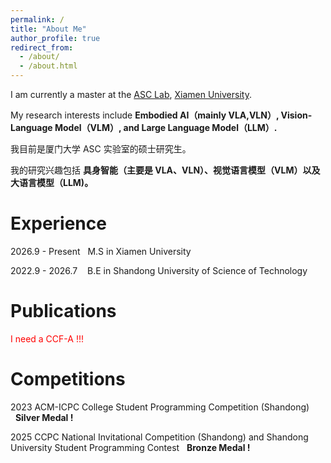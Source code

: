 ```yaml
---
permalink: /
title: "About Me"
author_profile: true
redirect_from: 
  - /about/
  - /about.html
---
```


I am currently a master at the [ASC Lab](https://asc.xmu.edu.cn/), [Xiamen University](https://www.xmu.edu.cn/). 

My research interests include **Embodied AI（mainly VLA,VLN）, Vision-Language Model（VLM）, and Large Language Model（LLM）.**

我目前是厦门大学 ASC 实验室的硕士研究生。

我的研究兴趣包括 **具身智能（主要是 VLA、VLN）、视觉语言模型（VLM）以及大语言模型（LLM)。**

Experience
======
2026.9 - Present&nbsp;&nbsp;&nbsp;M.S in Xiamen University

2022.9 - 2026.7 &nbsp;&nbsp;&nbsp;B.E in Shandong University of Science of Technology
 
Publications
======

<span style="color:red;">I need a CCF-A !!!</span>

Competitions
======
2023 ACM-ICPC College Student Programming Competition (Shandong) &nbsp;&nbsp;**Silver Medal !**

2025 CCPC National Invitational Competition (Shandong) and Shandong University Student Programming Contest &nbsp;&nbsp;**Bronze Medal !**

